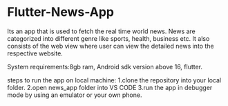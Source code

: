 # Flutter-News-App
Its an app that is used to fetch the real time world news. News are categorized into different genre like sports, health, business etc. It also consists of the web view where user can view the detailed news into the respective website.
 
System requirements:8gb ram, Android sdk version above 16, flutter.

steps to run the app on local machine: 
1.clone the repository into your local folder.
2.open news_app folder into VS CODE
3.run the app in debugger mode by using an emulator or your own phone.

